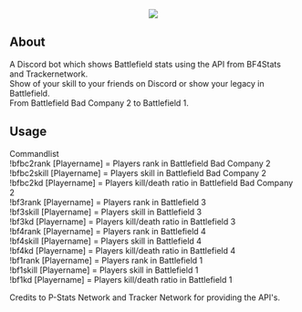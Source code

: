 <div align="center">
  <p>
    <a href="https://battlefieldbot.rubenelshof.nl"><img src="https://battlefieldbot.rubenelshof.nl/images/header-logo.png"/></a>
  </p>
</div>

## About
A Discord bot which shows Battlefield stats using the API from BF4Stats and Trackernetwork.<br />
Show of your skill to your friends on Discord or show your legacy in Battlefield.<br />
From Battlefield Bad Company 2 to Battlefield 1.<br />

## Usage
Commandlist<br />
!bfbc2rank [Playername] = Players rank in Battlefield Bad Company 2<br />
!bfbc2skill [Playername] = Players skill in Battlefield Bad Company 2<br />
!bfbc2kd [Playername] = Players kill/death ratio in Battlefield Bad Company 2<br />
!bf3rank [Playername] = Players rank in Battlefield 3<br />
!bf3skill [Playername] = Players skill in Battlefield 3<br />
!bf3kd [Playername] = Players kill/death ratio in Battlefield 3<br />
!bf4rank [Playername] = Players rank in Battlefield 4<br />
!bf4skill [Playername] = Players skill in Battlefield 4<br />
!bf4kd [Playername] = Players kill/death ratio in Battlefield 4<br />
!bf1rank [Playername] = Players rank in Battlefield 1<br />
!bf1skill [Playername] = Players skill in Battlefield 1<br />
!bf1kd [Playername] = Players kill/death ratio in Battlefield 1<br />

Credits to P-Stats Network and Tracker Network for providing the API's.
